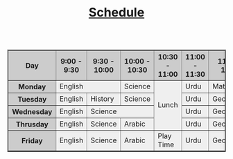 <html>
<head>
    <title>Schedule</title>
</head>
<body>
    <br> <h1 style="text-align: center"><u>Schedule</u></h1>
<br><br>

<table bgcolor="#cccccc" border="2" cellpadding="20" >
    <tr>
        <th width="100">Day</th>
        <th width="100">9:00 - 9:30</th>
        <th width="100">9:30 - 10:00</th>
        <th width="100">10:00 - 10:30</th>
        <th width="100">10:30 - 11:00</th>
        <th width="100">11:00 - 11:30</th>
        <th width="100">11:30 - 12:00</th>
    </tr>
    <tr border="2" cellpadding="20">
        <th bgcolor="#cccccc" width="100">Monday</th>
        <td bgcolor="#efefef" colspan="2" width="100">English</td>
        <td bgcolor="#efefef" width="100">Science</td>
        <td bgcolor="#efefef" rowspan="4" width="100">Lunch</td>
        <td bgcolor="#efefef" width="100">Urdu</td>
        <td bgcolor="#efefef" width="100">Math</td>
    </tr>
    <tr border="2" cellpadding="20">
        <th bgcolor="#cccccc" width="100">Tuesday</th>
        <td bgcolor="#efefef" width="100">English</td>
        <td bgcolor="#efefef" width="100">History</td>
        <td bgcolor="#efefef" width="100">Science</td>
        <td bgcolor="#efefef" width="100">Urdu</td>
        <td bgcolor="#efefef" width="100">Geography</td>
    </tr>
    <tr border="2" cellpadding="20"> 
        <th bgcolor="#cccccc" width="100">Wednesday</th>
        <td bgcolor="#efefef" width="100">English</td>
        <td bgcolor="#efefef" colspan="2" width="100">Science</td>
        <td bgcolor="#efefef" width="100">Urdu</td>
        <td bgcolor="#efefef" width="100">Geography</td>
    </tr>
    <tr border="2" cellpadding="20">
        <th bgcolor="#cccccc" width="100">Thrusday</th>
        <td bgcolor="#efefef" width="100">English</td>
        <td bgcolor="#efefef" width="100">Science</td>
        <td bgcolor="#efefef" width="100">Arabic</td>
        <td bgcolor="#efefef" width="100">Urdu</td>
        <td bgcolor="#efefef" width="100">Geography</td>
    </tr>
    <tr border="2" cellpadding="20">
        <th bgcolor="#cccccc" width="100">Friday</th>
        <td bgcolor="#efefef" width="100">English</td>
        <td bgcolor="#efefef" width="100">Science</td>
        <td bgcolor="#efefef" width="100">Arabic</td>
        <td bgcolor="#efefef" width="100">Play Time</td>
        <td bgcolor="#efefef" width="100">Urdu</td>
        <td bgcolor="#efefef" width="100">Geography</td>
    </tr>
</table>
</body>
</html>
